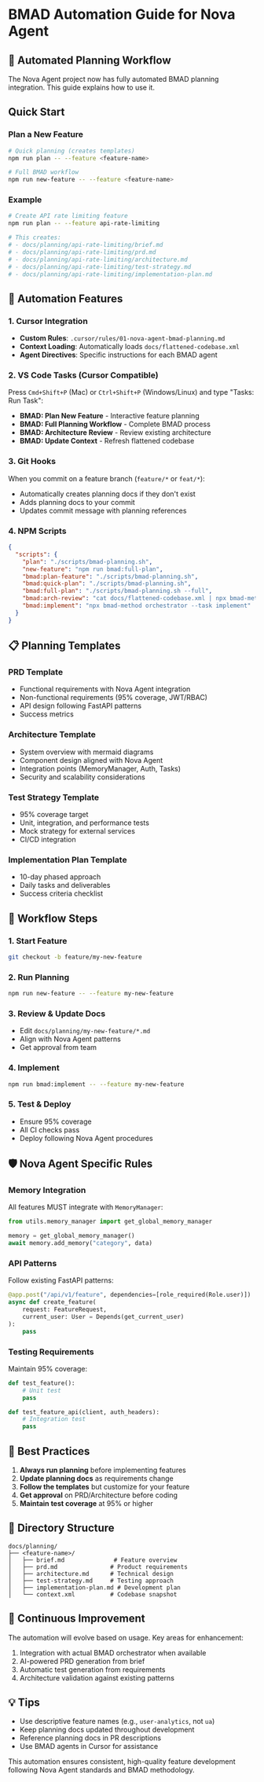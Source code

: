 # BMAD Automation Guide for Nova Agent

## 🤖 Automated Planning Workflow

The Nova Agent project now has fully automated BMAD planning integration. This guide explains how to use it.

## Quick Start

### Plan a New Feature
```bash
# Quick planning (creates templates)
npm run plan -- --feature <feature-name>

# Full BMAD workflow
npm run new-feature -- --feature <feature-name>
```

### Example
```bash
# Create API rate limiting feature
npm run plan -- --feature api-rate-limiting

# This creates:
# - docs/planning/api-rate-limiting/brief.md
# - docs/planning/api-rate-limiting/prd.md
# - docs/planning/api-rate-limiting/architecture.md
# - docs/planning/api-rate-limiting/test-strategy.md
# - docs/planning/api-rate-limiting/implementation-plan.md
```

## 🔧 Automation Features

### 1. Cursor Integration
- **Custom Rules**: `.cursor/rules/01-nova-agent-bmad-planning.md`
- **Context Loading**: Automatically loads `docs/flattened-codebase.xml`
- **Agent Directives**: Specific instructions for each BMAD agent

### 2. VS Code Tasks (Cursor Compatible)
Press `Cmd+Shift+P` (Mac) or `Ctrl+Shift+P` (Windows/Linux) and type "Tasks: Run Task":
- **BMAD: Plan New Feature** - Interactive feature planning
- **BMAD: Full Planning Workflow** - Complete BMAD process
- **BMAD: Architecture Review** - Review existing architecture
- **BMAD: Update Context** - Refresh flattened codebase

### 3. Git Hooks
When you commit on a feature branch (`feature/*` or `feat/*`):
- Automatically creates planning docs if they don't exist
- Adds planning docs to your commit
- Updates commit message with planning references

### 4. NPM Scripts
```json
{
  "scripts": {
    "plan": "./scripts/bmad-planning.sh",
    "new-feature": "npm run bmad:full-plan",
    "bmad:plan-feature": "./scripts/bmad-planning.sh",
    "bmad:quick-plan": "./scripts/bmad-planning.sh",
    "bmad:full-plan": "./scripts/bmad-planning.sh --full",
    "bmad:arch-review": "cat docs/flattened-codebase.xml | npx bmad-method orchestrator --task architecture-review",
    "bmad:implement": "npx bmad-method orchestrator --task implement"
  }
}
```

## 📋 Planning Templates

### PRD Template
- Functional requirements with Nova Agent integration
- Non-functional requirements (95% coverage, JWT/RBAC)
- API design following FastAPI patterns
- Success metrics

### Architecture Template
- System overview with mermaid diagrams
- Component design aligned with Nova Agent
- Integration points (MemoryManager, Auth, Tasks)
- Security and scalability considerations

### Test Strategy Template
- 95% coverage target
- Unit, integration, and performance tests
- Mock strategy for external services
- CI/CD integration

### Implementation Plan Template
- 10-day phased approach
- Daily tasks and deliverables
- Success criteria checklist

## 🎯 Workflow Steps

### 1. Start Feature
```bash
git checkout -b feature/my-new-feature
```

### 2. Run Planning
```bash
npm run new-feature -- --feature my-new-feature
```

### 3. Review & Update Docs
- Edit `docs/planning/my-new-feature/*.md`
- Align with Nova Agent patterns
- Get approval from team

### 4. Implement
```bash
npm run bmad:implement -- --feature my-new-feature
```

### 5. Test & Deploy
- Ensure 95% coverage
- All CI checks pass
- Deploy following Nova Agent procedures

## 🛡️ Nova Agent Specific Rules

### Memory Integration
All features MUST integrate with `MemoryManager`:
```python
from utils.memory_manager import get_global_memory_manager

memory = get_global_memory_manager()
await memory.add_memory("category", data)
```

### API Patterns
Follow existing FastAPI patterns:
```python
@app.post("/api/v1/feature", dependencies=[role_required(Role.user)])
async def create_feature(
    request: FeatureRequest,
    current_user: User = Depends(get_current_user)
):
    pass
```

### Testing Requirements
Maintain 95% coverage:
```python
def test_feature():
    # Unit test
    pass

def test_feature_api(client, auth_headers):
    # Integration test
    pass
```

## 🚀 Best Practices

1. **Always run planning** before implementing features
2. **Update planning docs** as requirements change
3. **Follow the templates** but customize for your feature
4. **Get approval** on PRD/Architecture before coding
5. **Maintain test coverage** at 95% or higher

## 📁 Directory Structure
```
docs/planning/
├── <feature-name>/
│   ├── brief.md              # Feature overview
│   ├── prd.md               # Product requirements
│   ├── architecture.md      # Technical design
│   ├── test-strategy.md     # Testing approach
│   ├── implementation-plan.md # Development plan
│   └── context.xml          # Codebase snapshot
```

## 🔄 Continuous Improvement

The automation will evolve based on usage. Key areas for enhancement:
1. Integration with actual BMAD orchestrator when available
2. AI-powered PRD generation from brief
3. Automatic test generation from requirements
4. Architecture validation against existing patterns

## 💡 Tips

- Use descriptive feature names (e.g., `user-analytics`, not `ua`)
- Keep planning docs updated throughout development
- Reference planning docs in PR descriptions
- Use BMAD agents in Cursor for assistance

This automation ensures consistent, high-quality feature development following Nova Agent standards and BMAD methodology.
